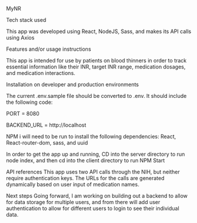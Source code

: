 MyNR

Tech stack used

This app was developed using React, NodeJS, Sass, and makes its API calls using Axios

Features and/or usage instructions

This app is intended for use by patients on blood thinners in order to track essential information like their INR, target INR range, medication dosages, and medication interactions.

Installation on developer and production environments

The current .env.sample file should be converted to .env. It should include the following code:

PORT = 8080

BACKEND_URL = http://localhost

NPM i will need to be run to install the following dependencies:
React, React-router-dom, sass, and uuid

In order to get the app up and running, CD into the server directory to run node index, and then cd into the client directory to run NPM Start

API references
This app uses two API calls through the NIH, but neither require authentication keys. The URLs for the calls are generated dynamically based on user input of medication names.

Next steps
Going forward, I am working on building out a backend to allow for data storage for multiple users, and from there will add user authentication to allow for different users to login to see their individual data.
